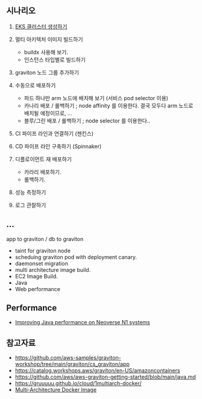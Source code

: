## 시나리오 ##

1. [EKS 클러스터 생성하기](https://github.com/gnosia93/eks-grv-mig/blob/main/tutorial/1.infra.md)

2. 멀티 아키텍처 이미지 빌드하기
    - buildx 사용해 보기.
    - 인스턴스 타입별로 빌드하기

3. graviton 노드 그룹 추가하기

5. 수동으로 배포하기
    - 파드 하나만 arm 노드에 배치해 보기 (서비스 pod selector 이용)
    - 카나리 배포 / 롤백하기 ; node affinity 를 이용한다. 결국 모두다 arm 노드로 배치될 예정이므로, ...      
    - 블루/그린 배포 / 롤백하기 ; node selector 를 이용한다..
7. CI 파이프 라인과 연결하기 (젠킨스)
8. CD 파이프 라인 구축하기 (Spinnaker)
9. 디플로이먼트 재 배포하기
   - 카라리 배포하기.
   - 롤백하기.
10. 성능 측정하기
11. 로그 관찰하기  


## ... ##

app to graviton / db to graviton

* taint for graviton node
* scheduing graviton pod with deployment canary.
* daemonset migration
* multi architecture image build.
* EC2 Image Build.
* Java
* Web performance



## Performance ##

* [Improving Java performance on Neoverse N1 systems](https://community.arm.com/arm-community-blogs/b/architectures-and-processors-blog/posts/java-performance-on-neoverse-n1)




## 참고자료 ##

* https://github.com/aws-samples/graviton-workshop/tree/main/graviton/cs_graviton/app
* https://catalog.workshops.aws/graviton/en-US/amazoncontainers
* https://github.com/aws/aws-graviton-getting-started/blob/main/java.md
* https://gruuuuu.github.io/cloud/1multiarch-docker/
* [Multi-Architecture Docker Image](https://medium.com/illumination/multi-architecture-docker-image-3637ba05e5eb)
